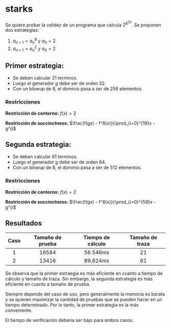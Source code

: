 # starks

Se quiere probar la validez de un programa que calcula $2^{8^{20}}$. Se proponen dos estrategias:

1. $a_{n+1} = a_n^8$ y $a_0 = 2$
2. $a_{n+1} = a_n^2$ y $a_0 = 2$

## Primer estrategia:

* Se deben calcular 21 terminos.
* Luego el generador $g$ debe ser de orden 32.
* Con un blowup de 8, el dominio pasa a ser de 256 elementos.

### Restricciones

**Restricción de contorno:** $f(x) = 2$

**Restricción de succinctness:** $\frac{f(gx) - f^8(x)}{\prod_{i=0}^{19}x - g^i}$


## Segunda estrategia:
* Se deben calcular 61 terminos.
* Luego el generador $g$ debe ser de orden 64.
* Con un blowup de 8, el dominio pasa a ser de 512 elementos.

### Restricciones

**Restricción de contorno:** $f(x) = 2$

**Restricción de succinctness:** $\frac{f(gx) - f^8(x)}{\prod_{i=0}^{59}x - g^i}$

## Resultados

|       Caso      | Tamaño de prueba | Tiempo de cálculo | Tamaño de traza |
|:---------------:|:----------------:|:----------------:|:-----------------:|
|         1       |      16584       |     56.546ms     |        21         |
|         2       |      13416       |     89.624ms     |        61         |

Se observa que la primer estraegia es más eficiente en cuanto a tiempo de cálculo y tamaño de traza. Sin embargo, la segunda estrategia es más eficiente en cuanto a tamaño de prueba.

Siempre depende del caso de uso, pero generalmente la memoria es barata y se quieren maximizar la cantidad de pruebas que se pueden hacer en un tiempo determinado. Por lo tanto, la primer estrategia es la más conveniente.

El tiempo de verificación debería ser bajo para ambos casos.
